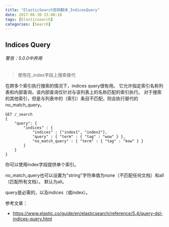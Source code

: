 ```yaml
---
title: "ElasticSearch官网翻译_IndicesQuery"
date: 2017-06-30 15:40:18
tags: [Elasticsearch]
categories: [Search]
---
```


## Indices Query

###### 警告：5.0.0中弃用

> 使用在_index字段上搜索替代

在跨多个索引执行搜索的情况下，indices query很有用。 它允许指定索引名称列表和内部查询，该内部查询仅针对与该列表上的名称匹配的索引执行。 对于搜索的其他索引，但是与列表中的（索引）条目不匹配，则会执行替代的no_match_query。

```
GET /_search
{
    "query": {
        "indices" : {
            "indices" : ["index1", "index2"],
            "query" : { "term" : { "tag" : "wow" } },
            "no_match_query" : { "term" : { "tag" : "kow" } }
        }
    }
}
```

你可以使用index字段提供单个索引。

no_match_query也可以设置为"string"字符串值为none（不匹配任何文档）和all（匹配所有文档）。 默认为all。

query是必需的，以及indices（或index）。

参考文章：

- https://www.elastic.co/guide/en/elasticsearch/reference/5.4/query-dsl-indices-query.html

